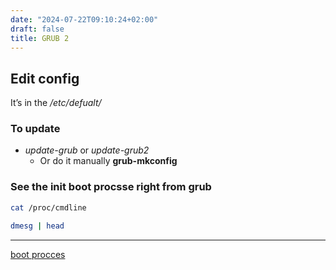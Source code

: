 ```yaml
---
date: "2024-07-22T09:10:24+02:00"
draft: false
title: GRUB 2
---
```


## Edit config

It’s in the */etc/defualt/*

### To update

-   *update-grub* or *update-grub2*
    -   Or do it manually **grub-mkconfig**

### See the init boot procsse right from grub

``` bash
cat /proc/cmdline
```

``` bash
dmesg | head 
```

------------------------------------------------------------------------

[boot procces](/Notes/posts/boot_process)
